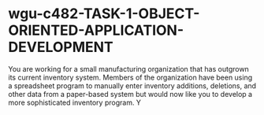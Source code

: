 # wgu-c482-TASK-1-OBJECT-ORIENTED-APPLICATION-DEVELOPMENT
 You are working for a small manufacturing organization that has outgrown its current inventory system. Members of the organization have been using a spreadsheet program to manually enter inventory additions, deletions, and other data from a paper-based system but would now like you to develop a more sophisticated inventory program.  Y
